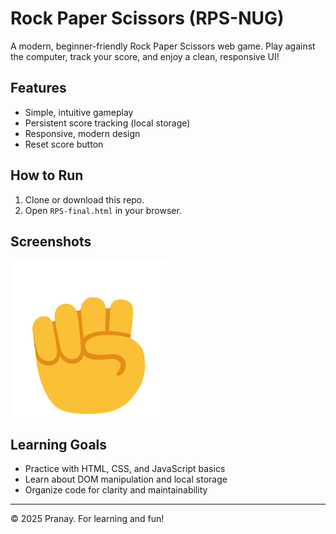 # Rock Paper Scissors (RPS-NUG)

A modern, beginner-friendly Rock Paper Scissors web game. Play against the computer, track your score, and enjoy a clean, responsive UI!

## Features
- Simple, intuitive gameplay
- Persistent score tracking (local storage)
- Responsive, modern design
- Reset score button

## How to Run
1. Clone or download this repo.
2. Open `RPS-final.html` in your browser.

## Screenshots
![screenshot](imagesRPS/rock-emoji.png)

## Learning Goals
- Practice with HTML, CSS, and JavaScript basics
- Learn about DOM manipulation and local storage
- Organize code for clarity and maintainability

---

© 2025 Pranay. For learning and fun!
